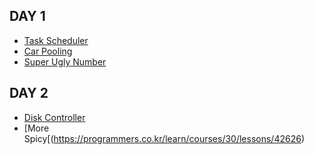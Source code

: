## DAY 1
- [Task Scheduler](https://leetcode.com/problems/task-scheduler/)
- [Car Pooling](https://leetcode.com/problems/car-pooling/)
- [Super Ugly Number](https://leetcode.com/problems/super-ugly-number/)

## DAY 2
- [Disk Controller](https://programmers.co.kr/learn/courses/30/lessons/42627)
- [More Spicy[(https://programmers.co.kr/learn/courses/30/lessons/42626)
